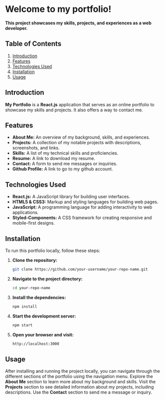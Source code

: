 # Welcome to my portfolio!

**This project showcases my skills, projects, and experiences as a web developer.**

## Table of Contents
1. [Introduction](#introduction)
2. [Features](#features)
3. [Technologies Used](#technologies-used)
4. [Installation](#installation)
5. [Usage](#usage)

## Introduction
**My Portfolio** is a **React.js** application that serves as an online portfolio to showcase my skills and projects. It also offers a way to contact me.

## Features
- **About Me:** An overview of my background, skills, and experiences.
- **Projects:** A collection of my notable projects with descriptions, screenshots, and links.
- **Skills:** A list of my technical skills and proficiencies.
- **Resume:** A link to download my resume.
- **Contact:** A form to send me messages or inquiries.
- **Github Profile:** A link to go to my github account.

## Technologies Used
- **React.js:** A JavaScript library for building user interfaces.
- **HTML5 & CSS3:** Markup and styling languages for building web pages.
- **JavaScript:** A programming language for adding interactivity to web applications.
- **Styled-Components:** A CSS framework for creating responsive and mobile-first designs.

## Installation
To run this portfolio locally, follow these steps:
1. **Clone the repository:**
    ```sh
    git clone https://github.com/your-username/your-repo-name.git
    ```
2. **Navigate to the project directory:**
    ```sh
    cd your-repo-name
    ```
3. **Install the dependencies:**
    ```sh
    npm install
    ```
4. **Start the development server:**
    ```sh
    npm start
    ```
5. **Open your browser and visit:**
    ```sh
    http://localhost:3000
    ```

## Usage
After installing and running the project locally, you can navigate through the different sections of the portfolio using the navigation menu. Explore the **About Me** section to learn more about my background and skills. Visit the **Projects** section to see detailed information about my projects, including descriptions. Use the **Contact** section to send me a message or inquiry.

